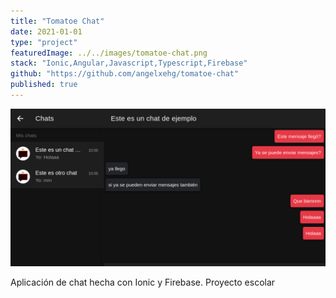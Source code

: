 ```yaml
---
title: "Tomatoe Chat"
date: 2021-01-01
type: "project"
featuredImage: ../../images/tomatoe-chat.png
stack: "Ionic,Angular,Javascript,Typescript,Firebase"
github: "https://github.com/angelxehg/tomatoe-chat"
published: true
---
```


![Imagen](../../images/tomatoe-chat.png)

Aplicación de chat hecha con Ionic y Firebase. Proyecto escolar
